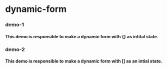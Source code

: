 # dynamic-form

### demo-1

#### This demo is responsible to make a dynamic form with {} as intital state.

### demo-2

#### This demo is responsible to make a dynamic form with [] as an intial state.
